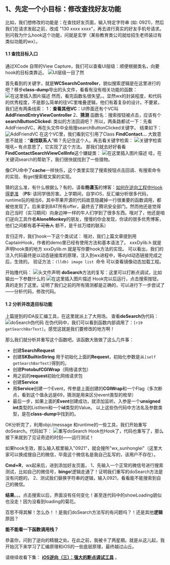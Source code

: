 ## 1、先定一个小目标：修改查找好友功能
比如，我们想修改的功能是：在查找好友页面，输入特定字符串  (如: 0921)，然后我们在请求发起之前，改成 "130 xxxx xxxx"，再去进行真实的好友手机号请求。别问我为什么hook这个功能，问就是玄学（某些教育类公司就给招生老师装过有类似功能的wx）。

#### 1.1 查找目标入口
通过XCode 自带的View Capture，我们可以查看UI层级：顺便根据类名，向要hook的目标类靠近。
![UI层级一目了然](https://img-blog.csdnimg.cn/20190913192228279.png?x-oss-process=image/watermark,type_ZmFuZ3poZW5naGVpdGk,shadow_10,text_aHR0cHM6Ly9ibG9nLmNzZG4ubmV0L3UwMTIyNDE1NTI=,size_16,color_FFFFFF,t_70)

首先看到的关键字，就是**WCSearchController**，貌似搜索逻辑是在这里进行的吧？移步**class-dump**导出的头文件，看看有没有相关功能的函数：
![在这里插入图片描述](https://img-blog.csdnimg.cn/20190913192330840.png?x-oss-process=image/watermark,type_ZmFuZ3poZW5naGVpdGk,shadow_10,text_aHR0cHM6Ly9ibG9nLmNzZG4ubmV0L3UwMTIyNDE1NTI=,size_16,color_FFFFFF,t_70)
然而，看完函数名很失望。。显然wx的封装程度，和代码的优秀程度，不是那么简单的往VC里堆叠逻辑，他们有着复杂的设计。不要紧，我们还有两条线索：
1：**查看其他VC**：UI界面还有个VC叫**AddFriendEntryViewController**
2、**猜测** 函数名：搜索按钮被点击，应该有个**searchButtonClicked:** 类似的方法回调吧？
所以，两条路都试一下：先看AddFriendVC，再在头文件中全局搜searchButtonClicked关键字。
结果如下：
![AddFriendVC](https://img-blog.csdnimg.cn/20190912184912558.png?x-oss-process=image/watermark,type_ZmFuZ3poZW5naGVpdGk,shadow_10,text_aHR0cHM6Ly9ibG9nLmNzZG4ubmV0L3UwMTIyNDE1NTI=,size_16,color_FFFFFF,t_70)
在这个VC里，我们看到它引用了Class **FindContact...** 大致意思不就是：“**查找联系人**”嘛？先记住这个人。再去看关键字检索：
![关键字检索](https://img-blog.csdnimg.cn/20190912184929364.png?x-oss-process=image/watermark,type_ZmFuZ3poZW5naGVpdGk,shadow_10,text_aHR0cHM6Ly9ibG9nLmNzZG4ubmV0L3UwMTIyNDE1NTI=,size_16,color_FFFFFF,t_70)
哦吼~ 有点意思了，它实现了这个方法。
那我们就去好好看看 **FindContactSearchViewCellInfo**这个嫌疑类：
![在这里插入图片描述](https://img-blog.csdnimg.cn/20190912190444284.png?x-oss-process=image/watermark,type_ZmFuZ3poZW5naGVpdGk,shadow_10,text_aHR0cHM6Ly9ibG9nLmNzZG4ubmV0L3UwMTIyNDE1NTI=,size_16,color_FFFFFF,t_70)
哇，在关键词search的帮助下，我们很快就找到了一些猎物。

像CPU命中了**cache**一样快乐，这个类里实现了搜索按钮点击回调、有搜索命令的实现、有get搜索框文案的实现。

猜的这么准，有什么根据么？有的，请看**杨潇玉**的博客：[如何在逆向工程中Hook得更准](http://yulingtianxia.com/blog/2017/03/06/How-to-hook-the-correct-method-in-reverse-engineering/)
（**PS:** 该同学很厉害。上学期间，自学iOS，反汇编分析很多代码，runtime玩的相当6，其中苹果开源的代码故意隐藏掉一行很重要的函数调用，都被他发现了。后来拿到BAT所有offer，最终去了腾讯安全部门。然而他还是觉得自己当时（实习期间）向身边神一样的牛人们学到了很多东西。哦对了，他还是咱们逆向工具作者**AloneMonkey**的朋友，慢慢的你会发现，你读的很多优秀博客，他们之间都有着~~不可告人~~ 额不，是千丝万缕的联系）

言归正传，我们hook一下这个类试试：
哦对，我们上篇文章提到用CaptainHook，作者的demo里已经有使用方法和基本语法了。
xxxDylib.h 就是声明hook类的地方
xxxDylib.m 就是写你要hook方法的实现。
可以看出，我们的注入代码最终是以动态链接库的原理，注入到wx进程中，等dyld动态链接完成之后，生效的。
验证方法：`(lldb) image list `命令 可以查看镜像动态加载工程。

开始撸代码：
![头文件声明](https://img-blog.csdnimg.cn/20190912190730992.png?x-oss-process=image/watermark,type_ZmFuZ3poZW5naGVpdGk,shadow_10,text_aHR0cHM6Ly9ibG9nLmNzZG4ubmV0L3UwMTIyNDE1NTI=,size_16,color_FFFFFF,t_70)
**doSearch**方法的复写：这里可以打断点调试，比如输出一下参数什么的
![在这里插入图片描述](https://img-blog.csdnimg.cn/20190912191352831.png?x-oss-process=image/watermark,type_ZmFuZ3poZW5naGVpdGk,shadow_10,text_aHR0cHM6Ly9ibG9nLmNzZG4ubmV0L3UwMTIyNDE1NTI=,size_16,color_FFFFFF,t_70)
Hook完以后运行，点击搜索按钮，真的走到了这里。证明了我们之前的所有猜测都是正确的，可以进行下一步尝试了——分析代码，修改代码。

#### 1.2 分析并改造目标功能
上篇提到的IDA反汇编工具，在这里就派上了大用场。
查看**doSearch**伪代码：
![doSearch伪代码](https://img-blog.csdnimg.cn/20190913193939160.png?x-oss-process=image/watermark,type_ZmFuZ3poZW5naGVpdGk,shadow_10,text_aHR0cHM6Ly9ibG9nLmNzZG4ubmV0L3UwMTIyNDE1NTI=,size_16,color_FFFFFF,t_70)
在伪代码中，我们可以看到函数内部调用了：`[r19 getSearchBarText]`。感觉这就是我们要修改的地方啊！

那么我们就分析并重写这个函数吧。该函数大致做了这么几件事：

 - 创建**SearchRequest**
 - 创建**SKBuiltinString** 用于初始化上面的**Request**，初始化参数是从`[self getSearchBarText]`得到的。
 - 创建**ProtobufCGIWrap**（网络请求包）
 - 用之前的**request**初始化网络请求包
 - 创建**Service**
 - 用**Service**创建一个Event，传参是上面创建的**CGIWrap**和一个Flag（多次断点，看到这个值永远是69，猜测是用来区分event类型的枚举）
 - 最后一步，如果上面的**Event**创建成功，就添加监听。入参是一个**unsigned int**类型的ListItem和一个**id**类型的Value。
以上这些伪代码中方法名及参数类型，是在**class-dump**中找到的。

OK分析完了，利用objc/message 和runtime的一些工具，我们开始重写doSearch。代码如下：
![重写doSearch](https://img-blog.csdnimg.cn/20190913200759713.jpeg?x-oss-process=image/watermark,type_ZmFuZ3poZW5naGVpdGk,shadow_10,text_aHR0cHM6Ly9ibG9nLmNzZG4ubmV0L3UwMTIyNDE1NTI=,size_16,color_FFFFFF,t_70)
Hook也Hook了，代码也重写了，那么接下来就到了见证奇迹的时刻——运行测试！

如果hook生效，那么输入框里输入"0921"，就会搜所"wx_sunhonglei"（这里大家可以换成搜自己的微信，毕竟这个微信名是我自己乱写的，该用户不存在）。

**Cmd+R**，wx起来后，进到添加好友页面，
1、先输入一个正常的微信号进行搜索测试，比如自己的微信号，**bingo**!逻辑走通了！证明我们重写的doSearch方法是没有问题的。
2、测试我们替换字符串的逻辑，输入0921，看看能不能搜索到自己的微信。

**结果**。。。点击搜索以后，界面没有任何变化！甚至连代码中的showLoading貌似也没走！因为没看到loading的菊花。

百思不得其解！怎么办！！是我们doSearch方法写的有问题吗？！还是其他**逻辑**原因？

**能不能看一下函数调用栈？**

恭喜你，问到了逆向的精髓之处。在此之前，我被卡了两星期。就是从这儿起，我开始沉下来学习了汇编原理和iOS的一些底层原理，最终越过山丘。

请继续收看下集： [**iOS逆向（三）：强大的断点调试工具**](https://blog.csdn.net/u012241552/article/details/100809992)
。
